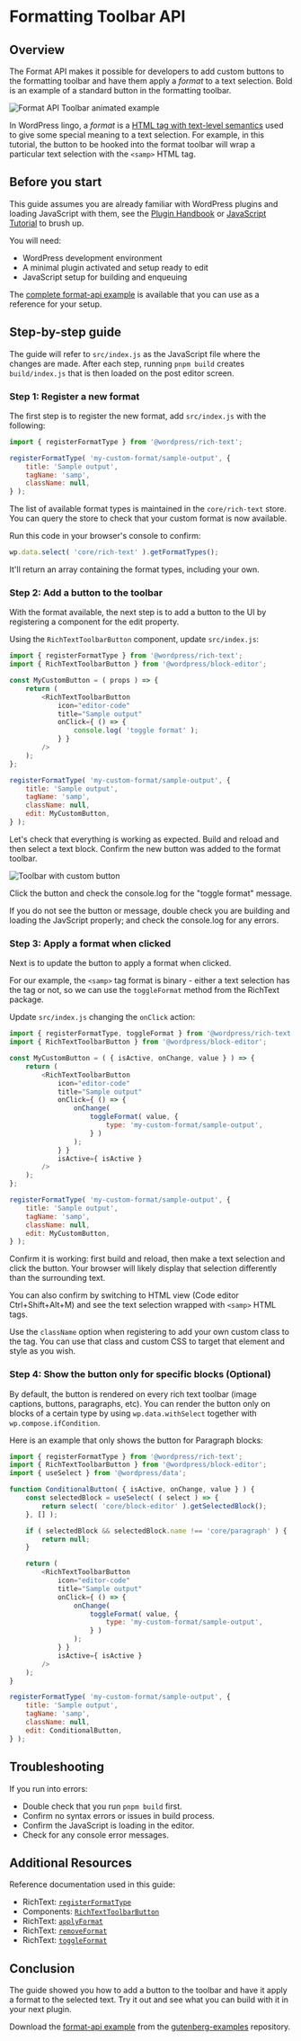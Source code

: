 # Formatting Toolbar API

## Overview

The Format API makes it possible for developers to add custom buttons to the formatting toolbar and have them apply a _format_ to a text selection. Bold is an example of a standard button in the formatting toolbar.

![Format API Toolbar animated example](https://developer.wordpress.org/files/2021/12/format-api-example.gif)

In WordPress lingo, a _format_ is a [HTML tag with text-level semantics](https://www.w3.org/TR/html5/textlevel-semantics.html#text-level-semantics-usage-summary) used to give some special meaning to a text selection. For example, in this tutorial, the button to be hooked into the format toolbar will wrap a particular text selection with the `<samp>` HTML tag.

## Before you start

This guide assumes you are already familiar with WordPress plugins and loading JavaScript with them, see the [Plugin Handbook](https://developer.wordpress.org/plugins/) or [JavaScript Tutorial](/docs/how-to-guides/javascript/README.md) to brush up.

You will need:

-   WordPress development environment
-   A minimal plugin activated and setup ready to edit
-   JavaScript setup for building and enqueuing

The [complete format-api example](https://github.com/WordPress/gutenberg-examples/tree/trunk/format-api) is available that you can use as a reference for your setup.

## Step-by-step guide

The guide will refer to `src/index.js` as the JavaScript file where the changes are made. After each step, running `pnpm build` creates `build/index.js` that is then loaded on the post editor screen.

### Step 1: Register a new format

The first step is to register the new format, add `src/index.js` with the following:

```js
import { registerFormatType } from '@wordpress/rich-text';

registerFormatType( 'my-custom-format/sample-output', {
	title: 'Sample output',
	tagName: 'samp',
	className: null,
} );
```

The list of available format types is maintained in the `core/rich-text` store. You can query the store to check that your custom format is now available.

Run this code in your browser's console to confirm:

```js
wp.data.select( 'core/rich-text' ).getFormatTypes();
```

It'll return an array containing the format types, including your own.

### Step 2: Add a button to the toolbar

With the format available, the next step is to add a button to the UI by registering a component for the edit property.

Using the `RichTextToolbarButton` component, update `src/index.js`:

```js
import { registerFormatType } from '@wordpress/rich-text';
import { RichTextToolbarButton } from '@wordpress/block-editor';

const MyCustomButton = ( props ) => {
	return (
		<RichTextToolbarButton
			icon="editor-code"
			title="Sample output"
			onClick={ () => {
				console.log( 'toggle format' );
			} }
		/>
	);
};

registerFormatType( 'my-custom-format/sample-output', {
	title: 'Sample output',
	tagName: 'samp',
	className: null,
	edit: MyCustomButton,
} );
```

Let's check that everything is working as expected. Build and reload and then select a text block. Confirm the new button was added to the format toolbar.

![Toolbar with custom button](https://developer.wordpress.org/files/2021/12/format-api-toolbar.png)

Click the button and check the console.log for the "toggle format" message.

If you do not see the button or message, double check you are building and loading the JavScript properly; and check the console.log for any errors.

### Step 3: Apply a format when clicked

Next is to update the button to apply a format when clicked.

For our example, the `<samp>` tag format is binary - either a text selection has the tag or not, so we can use the `toggleFormat` method from the RichText package.

Update `src/index.js` changing the `onClick` action:

```js
import { registerFormatType, toggleFormat } from '@wordpress/rich-text';
import { RichTextToolbarButton } from '@wordpress/block-editor';

const MyCustomButton = ( { isActive, onChange, value } ) => {
	return (
		<RichTextToolbarButton
			icon="editor-code"
			title="Sample output"
			onClick={ () => {
				onChange(
					toggleFormat( value, {
						type: 'my-custom-format/sample-output',
					} )
				);
			} }
			isActive={ isActive }
		/>
	);
};

registerFormatType( 'my-custom-format/sample-output', {
	title: 'Sample output',
	tagName: 'samp',
	className: null,
	edit: MyCustomButton,
} );
```

Confirm it is working: first build and reload, then make a text selection and click the button. Your browser will likely display that selection differently than the surrounding text.

You can also confirm by switching to HTML view (Code editor Ctrl+Shift+Alt+M) and see the text selection wrapped with `<samp>` HTML tags.

Use the `className` option when registering to add your own custom class to the tag. You can use that class and custom CSS to target that element and style as you wish.

### Step 4: Show the button only for specific blocks (Optional)

By default, the button is rendered on every rich text toolbar (image captions, buttons, paragraphs, etc). You can render the button only on blocks of a certain type by using `wp.data.withSelect` together with `wp.compose.ifCondition`.

Here is an example that only shows the button for Paragraph blocks:

```js
import { registerFormatType } from '@wordpress/rich-text';
import { RichTextToolbarButton } from '@wordpress/block-editor';
import { useSelect } from '@wordpress/data';

function ConditionalButton( { isActive, onChange, value } ) {
	const selectedBlock = useSelect( ( select ) => {
		return select( 'core/block-editor' ).getSelectedBlock();
	}, [] );

	if ( selectedBlock && selectedBlock.name !== 'core/paragraph' ) {
		return null;
	}

	return (
		<RichTextToolbarButton
			icon="editor-code"
			title="Sample output"
			onClick={ () => {
				onChange(
					toggleFormat( value, {
						type: 'my-custom-format/sample-output',
					} )
				);
			} }
			isActive={ isActive }
		/>
	);
}

registerFormatType( 'my-custom-format/sample-output', {
	title: 'Sample output',
	tagName: 'samp',
	className: null,
	edit: ConditionalButton,
} );
```

## Troubleshooting

If you run into errors:

-   Double check that you run `pnpm build` first.
-   Confirm no syntax errors or issues in build process.
-   Confirm the JavaScript is loading in the editor.
-   Check for any console error messages.

## Additional Resources

Reference documentation used in this guide:

-   RichText: [`registerFormatType`](/packages/rich-text/README.md#registerformattype)
-   Components: [`RichTextToolbarButton`](/packages/block-editor/src/components/rich-text#richtexttoolbarbutton)
-   RichText: [`applyFormat`](/packages/rich-text/README.md#applyformat)
-   RichText: [`removeFormat`](/packages/rich-text/README.md#removeformat)
-   RichText: [`toggleFormat`](/packages/rich-text/README.md#toggleformat)

## Conclusion

The guide showed you how to add a button to the toolbar and have it apply a format to the selected text. Try it out and see what you can build with it in your next plugin.

Download the [format-api example](https://github.com/WordPress/gutenberg-examples/tree/trunk/format-api) from the [gutenberg-examples](https://github.com/WordPress/gutenberg-examples) repository.
